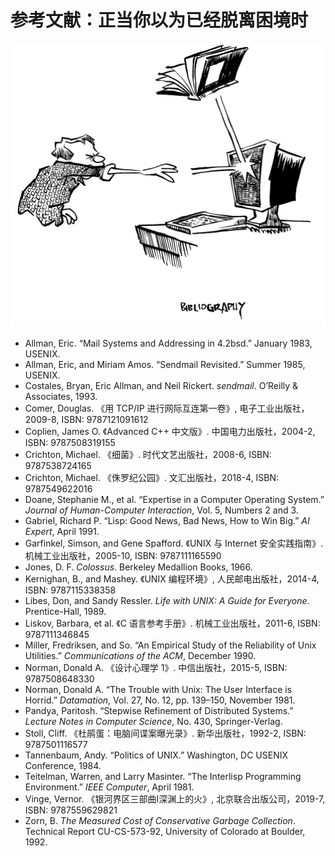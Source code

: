 # 参考文献：正当你以为已经脱离困境时

![](../.gitbook/assets/cankao.png)

* Allman, Eric. “Mail Systems and Addressing in 4.2bsd.” January 1983, USENIX.
* Allman, Eric, and Miriam Amos. “Sendmail Revisited.” Summer 1985, USENIX.
* Costales, Bryan, Eric Allman, and Neil Rickert. *sendmail*. O’Reilly & Associates, 1993.
* Comer, Douglas. 《用 TCP/IP 进行网际互连第一卷》, 电子工业出版社，2009-8, ISBN: 9787121091612
* Coplien, James O. 《Advanced C++ 中文版》. 中国电力出版社，2004-2, ISBN: 9787508319155
* Crichton, Michael. 《细菌》. 时代文艺出版社，2008-6, ISBN: 9787538724165
* Crichton, Michael. 《侏罗纪公园》. 文汇出版社，2018-4, ISBN: 9787549622016
* Doane, Stephanie M., et al. “Expertise in a Computer Operating System.” *Journal of Human-Computer Interaction*, Vol. 5, Numbers 2 and 3.
* Gabriel, Richard P. “Lisp: Good News, Bad News, How to Win Big.” *AI Expert*, April 1991.
* Garfinkel, Simson, and Gene Spafford. 《UNIX 与 Internet 安全实践指南》. 机械工业出版社，2005-10, ISBN: 9787111165590
* Jones, D. F. *Colossus*. Berkeley Medallion Books, 1966.
* Kernighan, B., and Mashey. 《UNIX 编程环境》, 人民邮电出版社，2014-4, ISBN: 9787115338358
* Libes, Don, and Sandy Ressler. *Life with UNIX: A Guide for Everyone*. Prentice-Hall, 1989.
* Liskov, Barbara, et al. 《C 语言参考手册》. 机械工业出版社，2011-6, ISBN: 9787111346845
* Miller, Fredriksen, and So. “An Empirical Study of the Reliability of Unix Utilities.” *Communications of the ACM*, December 1990.
* Norman, Donald A. 《设计心理学 1》. 中信出版社，2015-5, ISBN: 9787508648330
* Norman, Donald A. “The Trouble with Unix: The User Interface is Horrid.” *Datamation*, Vol. 27, No. 12, pp. 139–150, November 1981.
* Pandya, Paritosh. “Stepwise Refinement of Distributed Systems.” *Lecture Notes in Computer Science*, No. 430, Springer-Verlag.
* Stoll, Cliff. 《杜鹃蛋：电脑间谍案曝光录》. 新华出版社，1992-2, ISBN: 9787501116577
* Tannenbaum, Andy. “Politics of UNIX.” Washington, DC USENIX Conference, 1984.
* Teitelman, Warren, and Larry Masinter. “The Interlisp Programming Environment.” *IEEE Computer*, April 1981.
* Vinge, Vernor. 《银河界区三部曲Ⅰ深渊上的火》, 北京联合出版公司，2019-7, ISBN: 9787559629821
* Zorn, B. *The Measured Cost of Conservative Garbage Collection*. Technical Report CU-CS-573-92, University of Colorado at Boulder, 1992.
